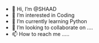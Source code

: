 - 👋 Hi, I’m @SHAAD
- 👀 I’m interested in Coding
- 🌱 I’m currently learning Python
- 💞️ I’m looking to collaborate on ....
- 📫 How to reach me .....

<!---
SHAAAD0W/SHAAAD0W is a ✨ special ✨ repository because its `README.md` (this file) appears on your GitHub profile.
You can click the Preview link to take a look at your changes.
--->
